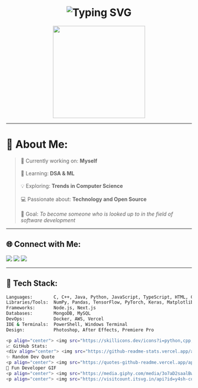 <h1 align="center">
  <img src="https://readme-typing-svg.demolab.com?font=Fira+Code&duration=4000&pause=500&center=true&vCenter=true&width=435&lines=Making+myself+better+everyday;Welcome+to+Yashraj+Singh's+Profile!;Developer+%7C+ML+Enthusiast+%7C+Tech+Explorer" alt="Typing SVG" />
</h1>

<p align="center">
  <img src="https://media.giphy.com/media/qgQUggAC3Pfv687qPC/giphy.gif" width="250" />
</p>

---

# 💫 About Me:
> 🔭 Currently working on: <strong>Myself</strong><br>  
> 🌱 Learning: <strong>DSA & ML</strong><br>  
> 💡 Exploring: <strong>Trends in Computer Science</strong><br>  
> 💻 Passionate about: <strong>Technology and Open Source</strong><br>  
> 🎯 Goal: <em>To become someone who is looked up to in the field of software development</em>

---

## 🌐 Connect with Me:
<p align="left">
  <a href="https://linkedin.com/in/y4sh-codes"><img src="https://img.shields.io/badge/LinkedIn-%230077B5.svg?style=for-the-badge&logo=linkedin&logoColor=white"/></a>
  <a href="https://reddit.com/user/Yashraj_231105"><img src="https://img.shields.io/badge/Reddit-%23FF4500.svg?style=for-the-badge&logo=reddit&logoColor=white"/></a>
  <a href="https://x.com/y4sh_codes"><img src="https://img.shields.io/badge/X-%23000000.svg?style=for-the-badge&logo=X&logoColor=white"/></a>
</p>

---

## 🧠 Tech Stack:

```bash
Languages:        C, C++, Java, Python, JavaScript, TypeScript, HTML, CSS
Libraries/Tools:  NumPy, Pandas, TensorFlow, PyTorch, Keras, Matplotlib, scikit-learn
Frameworks:       Node.js, Next.js
Databases:        MongoDB, MySQL
DevOps:           Docker, AWS, Vercel
IDE & Terminals:  PowerShell, Windows Terminal
Design:           Photoshop, After Effects, Premiere Pro

<p align="center"> <img src="https://skillicons.dev/icons?i=python,cpp,java,js,html,css,nodejs,react,nextjs,mongodb,mysql,docker,aws,figma,vscode" /> </p>
📈 GitHub Stats:
<div align="center"> <img src="https://github-readme-stats.vercel.app/api?username=y4sh-codes&show_icons=true&theme=tokyonight&border_radius=10" height="160"/> <img src="https://streak-stats.demolab.com?user=y4sh-codes&theme=tokyonight&hide_border=false&border_radius=10" height="160"/> </div> <br> <div align="center"> <img src="https://github-readme-stats.vercel.app/api/top-langs/?username=y4sh-codes&layout=compact&theme=tokyonight&hide_border=false&border_radius=10" height="160"/> </div>
✨ Random Dev Quote
<p align="center"> <img src="https://quotes-github-readme.vercel.app/api?type=horizontal&theme=dracula" /> </p>
🚀 Fun Developer GIF
<p align="center"> <img src="https://media.giphy.com/media/3o7aD2saalBwwftBIY/giphy.gif" width="300" /> </p>
<p align="center"> <img src="https://visitcount.itsvg.in/api?id=y4sh-codes&label=Profile+Views&color=6&icon=0&pretty=true" /> </p> <!-- Made with ❤️ by Yashraj Singh -->
